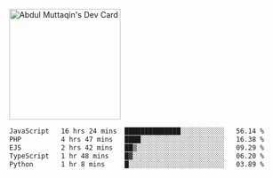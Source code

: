  <a href="https://app.daily.dev/fdciabdul"><img src="https://api.daily.dev/devcards/e321f902ecb749bf905b492c555ee0f1.png?r=5er" width="200" alt="Abdul Muttaqin's Dev Card"/></a>
<!--START_SECTION:waka-->

```txt
JavaScript   16 hrs 24 mins  ██████████████░░░░░░░░░░░   56.14 %
PHP          4 hrs 47 mins   ████░░░░░░░░░░░░░░░░░░░░░   16.38 %
EJS          2 hrs 42 mins   ██▒░░░░░░░░░░░░░░░░░░░░░░   09.29 %
TypeScript   1 hr 48 mins    █▓░░░░░░░░░░░░░░░░░░░░░░░   06.20 %
Python       1 hr 8 mins     █░░░░░░░░░░░░░░░░░░░░░░░░   03.89 %
```

<!--END_SECTION:waka-->
